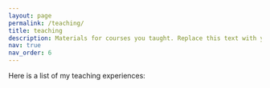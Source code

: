 ```yaml
---
layout: page
permalink: /teaching/
title: teaching
description: Materials for courses you taught. Replace this text with your description.
nav: true
nav_order: 6
---
```


Here is a list of my teaching experiences:

